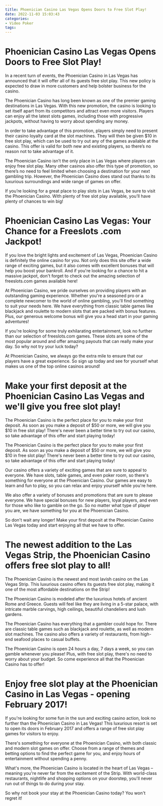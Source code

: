 ```yaml
---
title: Phoenician Casino Las Vegas Opens Doors to Free Slot Play!
date: 2022-11-03 15:03:43
categories:
- Video Poker
tags:
---
```



#  Phoenician Casino Las Vegas Opens Doors to Free Slot Play!

In a recent turn of events, the Phoenician Casino in Las Vegas has announced that it will offer all of its guests free slot play. This new policy is expected to draw in more customers and help bolster business for the casino.

The Phoenician Casino has long been known as one of the premier gaming destinations in Las Vegas. With this new promotion, the casino is looking to set itself apart from its competitors and attract even more visitors. Players can enjoy all the latest slots games, including those with progressive jackpots, without having to worry about spending any money.

In order to take advantage of this promotion, players simply need to present their casino loyalty card at the slot machines. They will then be given $10 in free slot play, which can be used to try out any of the games available at the casino. This offer is valid for both new and existing players, so there’s no reason not to take advantage of it.

The Phoenician Casino isn’t the only place in Las Vegas where players can enjoy free slot play. Many other casinos also offer this type of promotion, so there’s no need to feel limited when choosing a destination for your next gambling trip. However, the Phoenician Casino does stand out thanks to its luxurious surroundings and wide range of games on offer.

If you’re looking for a great place to play slots in Las Vegas, be sure to visit the Phoenician Casino. With plenty of free slot play available, you’ll have plenty of chances to win big!

#  Phoenician Casino Las Vegas: Your Chance for a Freeslots .com Jackpot!


If you love the bright lights and excitement of Las Vegas, Phoenician Casino is definitely the online casino for you. Not only does this site offer a wide range of exciting games, but it also comes with excellent bonuses that will help you boost your bankroll. And if you're looking for a chance to hit a massive jackpot, don't forget to check out the amazing selection of freeslots.com games available here!

At Phoenician Casino, we pride ourselves on providing players with an outstanding gaming experience. Whether you're a seasoned pro or a complete newcomer to the world of online gambling, you'll find something to suit your needs here. We have everything from classic table games like blackjack and roulette to modern slots that are packed with bonus features. Plus, our generous welcome bonus will give you a head start in your gaming adventures!

If you're looking for some truly exhilarating entertainment, look no further than our selection of freeslots.com games. These slots are some of the most popular around and offer amazing payouts that can really make your day. So why not try your luck today?

At Phoenician Casino, we always go the extra mile to ensure that our players have a great experience. So sign up today and see for yourself what makes us one of the top online casinos around!

#  Make your first deposit at the Phoenician Casino Las Vegas and we'll give you free slot play!

The Phoenician Casino is the perfect place for you to make your first deposit. As soon as you make a deposit of $50 or more, we will give you $10 in free slot play! There's never been a better time to try out our casino, so take advantage of this offer and start playing today!

The Phoenician Casino is the perfect place for you to make your first deposit. As soon as you make a deposit of $50 or more, we will give you $10 in free slot play! There's never been a better time to try out our casino, so take advantage of this offer and start playing today!

Our casino offers a variety of exciting games that are sure to appeal to everyone. We have slots, table games, and even poker room, so there's something for everyone at the Phoenician Casino. Our games are easy to learn and fun to play, so you can relax and enjoy yourself while you're here.

We also offer a variety of bonuses and promotions that are sure to please everyone. We have special bonuses for new players, loyal players, and even for those who like to gamble on the go. So no matter what type of player you are, we have something for you at the Phoenician Casino.

So don't wait any longer! Make your first deposit at the Phoenician Casino Las Vegas today and start enjoying all that we have to offer.

#  The newest addition to the Las Vegas Strip, the Phoenician Casino offers free slot play to all!

The Phoenician Casino is the newest and most lavish casino on the Las Vegas Strip. This luxurious casino offers its guests free slot play, making it one of the most affordable destinations on the Strip!

The Phoenician Casino is modeled after the luxurious hotels of ancient Rome and Greece. Guests will feel like they are living in a 5-star palace, with intricate marble carvings, high ceilings, beautiful chandeliers and lush gardens.

The Phoenician Casino has everything that a gambler could hope for. There are classic table games such as blackjack and roulette, as well as modern slot machines. The casino also offers a variety of restaurants, from high-end seafood places to casual buffets.

The Phoenician Casino is open 24 hours a day, 7 days a week, so you can gamble whenever you please! Plus, with free slot play, there's no need to worry about your budget. So come experience all that the Phoenician Casino has to offer!

#  Enjoy free slot play at the Phoenician Casino in Las Vegas - opening February 2017!

If you're looking for some fun in the sun and exciting casino action, look no further than the Phoenician Casino in Las Vegas! This luxurious resort is set to open its doors in February 2017 and offers a range of free slot play games for visitors to enjoy.

There's something for everyone at the Phoenician Casino, with both classic and modern slot games on offer. Choose from a range of themes and betting options to find the perfect game for you, and enjoy hours of entertainment without spending a penny.

What's more, the Phoenician Casino is located in the heart of Las Vegas – meaning you're never far from the excitement of the Strip. With world-class restaurants, nightlife and shopping options on your doorstep, you'll never run out of things to do during your stay.

So why not book your stay at the Phoenician Casino today? You won't regret it!